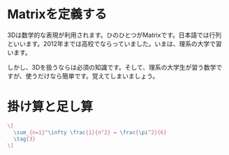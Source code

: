 # Matrixを定義する

3Dは数学的な表現が利用されます。ひのひとつがMatrixです。日本語では行列といいます。2012年までは高校でならっていました。いまは、理系の大学で習います。

しかし、3Dを扱うならは必須の知識です。そして、理系の大学生が習う数学ですが、使うだけなら簡単です。覚えてしまいましょう。



# 掛け算と足し算

```latex
\[
  \sum_{n=1}^\infty \frac{1}{n^2} = \frac{\pi^2}{6}
  \tag{3}
\]
```
